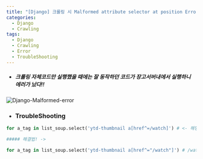 ```yaml
---
title: "[Django] 크롤링 시 Malformed attribute selector at position Error 해결하기"
categories:
  - Django
  - Crawling
tags:
  - Django
  - Crawling
  - Error
  - TroubleShooting
---
```


- ##### 크롤링 자체코드만 실행했을 때에는 잘 동작하던 코드가 장고서버내에서 실행하니 에러가 났다!!

![Django-Malformed-error](https://jucie15.github.io/img/Django-Malformed-error.png)

- ###  TroubleShooting

``` python
for a_tag in list_soup.select('ytd-thumbnail a[href^=/watch]') # <- 해당 부분에서 에러 발생

##### 해결법! ->

for a_tag in list_soup.select('ytd-thumbnail a[href^="/watch"]') # /watch 해당 부분에 ""를 감싸주면 해결~ 
```

